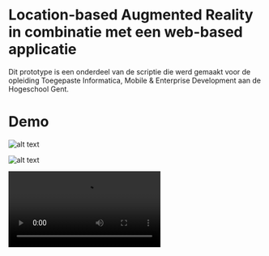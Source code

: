 # Location-based Augmented Reality in combinatie met een web-based applicatie

Dit prototype is een onderdeel van de scriptie die werd gemaakt voor de opleiding Toegepaste Informatica, Mobile & Enterprise Development aan de Hogeschool Gent.

# Demo

![alt text](https://user-images.githubusercontent.com/47556281/167374661-4129cbf2-ad54-40d5-a198-db5c7c789140.png "zwaard")

![alt text](https://user-images.githubusercontent.com/47556281/167374800-123ff033-2b40-4a48-842e-b0e9c670d29f.png "quiz")

![alt text](https://user-images.githubusercontent.com/47556281/167376528-fadeb5e1-8ca9-47be-9a27-b9f78af570ad.mov "filmpje")
